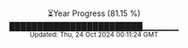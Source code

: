 <p align="center">
⏳Year Progress (81.15 %)<br>
████████████████████████▁▁▁▁▁▁ <br>
<sub>Updated: Thu, 24 Oct 2024 00:11:24 GMT</sub>
</p>


